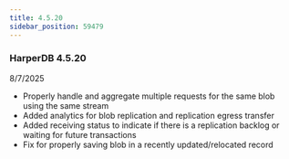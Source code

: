 ```yaml
---
title: 4.5.20
sidebar_position: 59479
---
```


### HarperDB 4.5.20

8/7/2025

- Properly handle and aggregate multiple requests for the same blob using the same stream
- Added analytics for blob replication and replication egress transfer
- Added receiving status to indicate if there is a replication backlog or waiting for future transactions
- Fix for properly saving blob in a recently updated/relocated record
